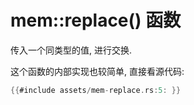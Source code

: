 # mem::replace() 函数

传入一个同类型的值, 进行交换.

这个函数的内部实现也较简单, 直接看源代码:

```rust
{{#include assets/mem-replace.rs:5: }}
```
